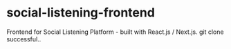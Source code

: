 # social-listening-frontend
Frontend for Social Listening Platform - built with React.js / Next.js.
git clone successful..